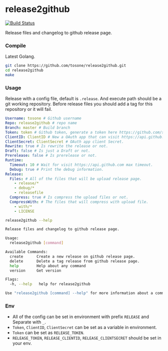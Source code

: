 # release2github 

[![Build Status](https://travis-ci.org/tosone/release2github.svg)](https://travis-ci.org/tosone/release2github)

Release files and changelog to github release page.

### Compile

Latest Golang.

``` bash
git clone https://github.com/tosone/release2github.git
cd release2github
make
```

### Usage

Release with a config file, default is `.release`. And execute path should be a git working repository.
Before release files you should add a tag for this repository or it will fail.

``` yaml
Username: tosone # Github username
Repo: release2github # repo name 
Branch: master # Build branch 
Token: token # Github token, generate a token here https://github.com/settings/tokens
ClientID: ClientID # New a OAuth app that can visit https://api.github.com more times. https://github.com/settings/developers
ClientSecret: ClientSecret # OAuth app client Secret.
Rewrite: true # Is rewrite the release or not. 
Draft: false # Is just a Draft or not.
Prerelease: false # Is prerelease or not.
Runtime:
  Timeout: 10 # Wait for visit https://api.github.com max timeout.
  Debug: true # Print the debug information.
Release:
  Files: # All of the files that will be upload release page.
    - release/*
    - debug/*
    - releasefile
  Compress: true # Is compress the upload files or not.
  CompressWith: # The files that will compress with upload file.
    - with/*
    - LICENSE
```

``` bash
release2github --help

Release files and changelog to github release page.

Usage:
  release2github [command]

Available Commands:
  create      Create a new release on github release page.
  delete      Delete a tag release from github release page.
  help        Help about any command
  version     Get version

Flags:
  -h, --help   help for release2github

Use "release2github [command] --help" for more information about a command.
```

### Env

- All of the config can be set in environment with prefix `RELEASE` and Separate with `_`.
- `Token`, `ClientID`, `ClientSecret` can be set as a variable in environment.
- `Token` can be set as `RELEASE_TOKEN`.
- `RELEASE_TOKEN`, `RELEASE_CLIENTID`, `RELEASE_CLIENTSECRET` should be set in your env.

